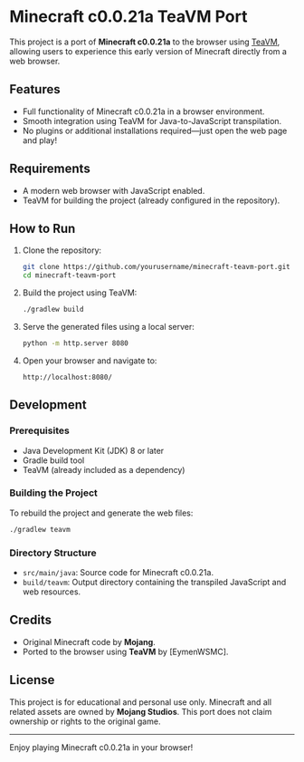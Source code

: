 
# Minecraft c0.0.21a TeaVM Port

This project is a port of **Minecraft c0.0.21a** to the browser using [TeaVM](https://teavm.org/), allowing users to experience this early version of Minecraft directly from a web browser.

## Features

- Full functionality of Minecraft c0.0.21a in a browser environment.
- Smooth integration using TeaVM for Java-to-JavaScript transpilation.
- No plugins or additional installations required—just open the web page and play!

## Requirements

- A modern web browser with JavaScript enabled.
- TeaVM for building the project (already configured in the repository).

## How to Run

1. Clone the repository:
   ```bash
   git clone https://github.com/yourusername/minecraft-teavm-port.git
   cd minecraft-teavm-port
   ```

2. Build the project using TeaVM:
   ```bash
   ./gradlew build
   ```

3. Serve the generated files using a local server:
   ```bash
   python -m http.server 8080
   ```

4. Open your browser and navigate to:
   ```
   http://localhost:8080/
   ```

## Development

### Prerequisites

- Java Development Kit (JDK) 8 or later
- Gradle build tool
- TeaVM (already included as a dependency)

### Building the Project

To rebuild the project and generate the web files:
```bash
./gradlew teavm
```

### Directory Structure

- `src/main/java`: Source code for Minecraft c0.0.21a.
- `build/teavm`: Output directory containing the transpiled JavaScript and web resources.

## Credits

- Original Minecraft code by **Mojang**.
- Ported to the browser using **TeaVM** by [EymenWSMC].

## License

This project is for educational and personal use only. Minecraft and all related assets are owned by **Mojang Studios**. This port does not claim ownership or rights to the original game.

---
Enjoy playing Minecraft c0.0.21a in your browser!
```
